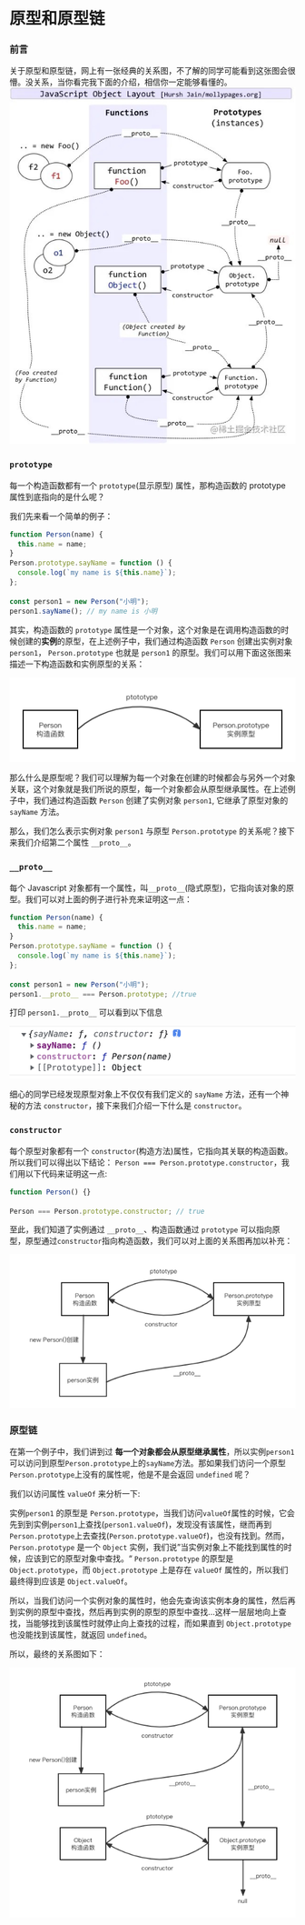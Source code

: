# 原型和原型链

### 前言

关于原型和原型链，网上有一张经典的关系图，不了解的同学可能看到这张图会很懵。没关系，当你看完我下面的介绍，相信你一定能够看懂的。
![](./images/5.jpg)

### `prototype`

每一个构造函数都有一个 `prototype`(显示原型) 属性，那构造函数的 prototype 属性到底指向的是什么呢？

我们先来看一个简单的例子：

```js
function Person(name) {
  this.name = name;
}
Person.prototype.sayName = function () {
  console.log(`my name is ${this.name}`);
};

const person1 = new Person("小明");
person1.sayName(); // my name is 小明
```

其实，构造函数的 `prototype` 属性是一个对象，这个对象是在调用构造函数的时候创建的**实例**的原型，在上述例子中，我们通过构造函数 `Person` 创建出实例对象 `person1`， `Person.prototype` 也就是 `person1` 的原型。我们可以用下面这张图来描述一下构造函数和实例原型的关系：

![](./images/1.png)

那么什么是原型呢？我们可以理解为每一个对象在创建的时候都会与另外一个对象关联，这个对象就是我们所说的原型，每一个对象都会从原型继承属性。在上述例子中，我们通过构造函数 `Person` 创建了实例对象 `person1`, 它继承了原型对象的 `sayName` 方法。

那么，我们怎么表示实例对象 `person1` 与原型 `Person.prototype` 的关系呢？接下来我们介绍第二个属性 `__proto__`。

### `__proto__`

每个 Javascript 对象都有一个属性，叫`__proto__`(隐式原型)，它指向该对象的原型。我们可以对上面的例子进行补充来证明这一点：

```js
function Person(name) {
  this.name = name;
}
Person.prototype.sayName = function () {
  console.log(`my name is ${this.name}`);
};

const person1 = new Person("小明");
person1.__proto__ === Person.prototype; //true
```

打印 `person1.__proto__` 可以看到以下信息

![](./images/2.png)

细心的同学已经发现原型对象上不仅仅有我们定义的 `sayName` 方法，还有一个神秘的方法 `constructor`，接下来我们介绍一下什么是 `constructor`。

### `constructor`

每个原型对象都有一个 `constructor`(构造方法)属性，它指向其关联的构造函数。所以我们可以得出以下结论：
`Person === Person.prototype.constructor`，我们用以下代码来证明这一点:

```js
function Person() {}

Person === Person.prototype.constructor; // true
```

至此，我们知道了实例通过 `__proto__`、构造函数通过 `prototype` 可以指向原型，原型通过`constructor`指向构造函数，我们可以对上面的关系图再加以补充：

![](./images/3.png)

### 原型链

在第一个例子中，我们讲到过 **每一个对象都会从原型继承属性**，所以实例`person1`可以访问到原型`Person.prototype`上的`sayName`方法。那如果我们访问一个原型`Person.prototype`上没有的属性呢，他是不是会返回 `undefined` 呢？

我们以访问属性 `valueOf` 来分析一下:

实例`person1` 的原型是 `Person.prototype`，当我们访问`valueOf`属性的时候，它会先到到实例`person1`上查找(`person1.valueOf`)，发现没有该属性，继而再到`Person.prototype`上去查找(`Person.prototype.valueOf`)，也没有找到。然而，`Person.prototype` 是一个 `Object` 实例，我们说”当实例对象上不能找到属性的时候，应该到它的原型对象中查找。“ `Person.prototype` 的原型是 `Object.prototype`，而 `Object.prototype` 上是存在 `valueOf` 属性的，所以我们最终得到应该是 `Object.valueOf`。

所以，当我们访问一个实例对象的属性时，他会先查询该实例本身的属性，然后再到实例的原型中查找，然后再到实例的原型的原型中查找...这样一层层地向上查找，当能够找到该属性时就停止向上查找的过程，而如果直到 `Object.prototype` 也没能找到该属性，就返回 `undefined`。

所以，最终的关系图如下：

![](./images/4.png)
